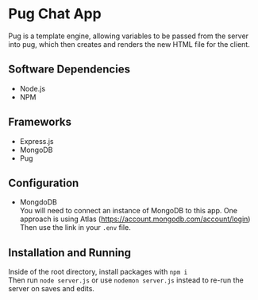 # Pug Chat App 
Pug is a template engine, allowing variables to be passed from the server into pug, which then creates and renders the new HTML file for the client. 

## Software Dependencies 
* Node.js
* NPM 

## Frameworks 
* Express.js
* MongoDB
* Pug 

## Configuration 
* MongdoDB <br> 
You will need to connect an instance of MongoDB to this app. One approach is using Atlas (https://account.mongodb.com/account/login) <br> 
Then use the link in your ```.env``` file. 

## Installation and Running
Inside of the root directory, install packages with ```npm i``` <br> 
Then run ```node server.js``` or use ```nodemon server.js``` instead to re-run the server on saves and edits. 

